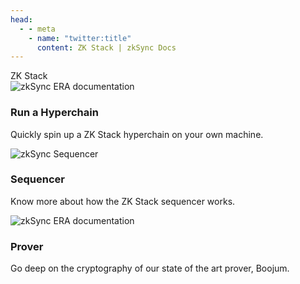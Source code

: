 ```yaml
---
head:
  - - meta
    - name: "twitter:title"
      content: ZK Stack | zkSync Docs
---
```


<div class="cards-heading">
   <span class="title-section">ZK Stack</span>
</div>
<section>
  <div class="card-container">
    <RouterLink
      to="/zk-stack/running-a-hyperchain/locally"
      class="card"
    >
      <img
        src="/images/landing/run-a-hyperchain.png" 
        alt="zkSync ERA documentation"
      />
      <div class="content">
        <h3>Run a Hyperchain</h3>
        <p>Quickly spin up a ZK Stack hyperchain on your own machine.</p>
      </div>
    </RouterLink>
    <RouterLink
      to="/zk-stack/components/sequencer-server/README.md"
      class="card"
    >
      <img  
        src="/images/landing/sequencer.png" 
        alt="zkSync Sequencer"
      >
      <div class="content">
        <h3>Sequencer</h3>
        <p>Know more about how the ZK Stack sequencer works.</p>
      </div>
    </RouterLink>
    <RouterLink
      to="/zk-stack/components/prover/prover"
      class="card"
    >
      <img  
        src="/images/landing/prover.png" 
        alt="zkSync ERA documentation"
      >
      <div class="content">
        <h3>Prover</h3>
        <p>Go deep on the cryptography of our state of the art prover, Boojum.</p>
      </div>
    </RouterLink>
  </div>
</section>
